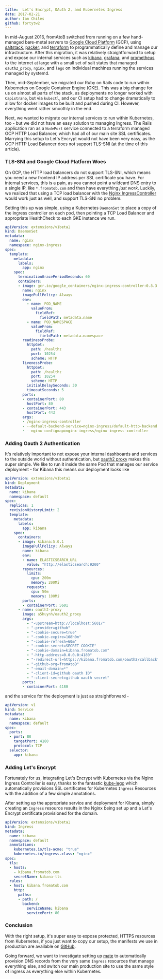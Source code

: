 ```yaml
---
title:  Let's Encrypt, OAuth 2, and Kubernetes Ingress
date: 2017-02-21
author: Ian Chiles
github: fortytw2
---
```


In mid-August 2016, fromAtoB switched from running on a few hand-managed bare-metal servers to <a rel="nofollow" href="https://cloud.google.com/">Google Cloud Platform</a> (GCP), using <a rel="nofollow" href="https://saltstack.com/">saltstack</a>, <a rel="nofollow" href="https://www.packer.io/">packer</a>, and <a rel="nofollow" href="https://www.terraform.io/">terraform</a> to
programmatically define and manage our infrastructure. After this migration, it
was relatively straightforward to setup and expose our internal services such as <a rel="nofollow" href="https://www.elastic.co/products/kibana">kibana</a>,
<a rel="nofollow" href="http://grafana.org/">grafana</a>, and <a rel="nofollow" href="https://prometheus.io/">prometheus</a> to the internet at large with a small set of salt states
that managed `oauth2_proxy`, `nginx`, and `lego` on individual machines running
the services managed by systemd.

Then, mid-September, we migrated our Ruby on Rails code to run within Kubernetes
on Google Container Engine (GKE). This was a big change for us on almost all parts of
the stack, as deployments no longer worked with `Capistrano`, but via `kubectl`,
and our CI setup had to change dramatically to allow for docker images to be
built and pushed during CI. However, everything went rather smoothly in the end.

Next, we wanted to migrate our internal services to run within Kubernetes, too -
but we did not have an easy solution to managing Ingress. The Rails application
ran as a `NodePort` service connected to a terraform managed GCP HTTP Load Balancer,
which had all of our main site SSL certificates. Marrying this setup to Let's Encrypt
would not have been very easy, as the GCP HTTP Load Balancer does not support TLS-SNI 
(at the time of this article).

### TLS-SNI and Google Cloud Platform Woes

On GCP, the HTTP load balancers do not support TLS-SNI, which means you need a
new frontend IP address per SSL certificate you have. For internal services, this
is a pain, as you cannot point a wildcard DNS entry to a single IP, like `*.fromatob.com`
and then have everything _just work_. Luckily, we realized that using a TCP
load balancer with the <a rel="nofollow" href="https://github.com/kubernetes/contrib/tree/master/ingress/controllers/nginx">Nginx IngressController</a>
would work just as well, and support TLS-SNI no problem.

Setting this up was simple, using a Kubernetes `DaemonSet` to place a copy of
the ingress controller on each pod, then pointing a TCP Load Balancer and
appropriate HealthCheck to each GKE instance we run.

```yml
apiVersion: extensions/v1beta1
kind: DaemonSet
metadata:
  name: nginx
  namespace: nginx-ingress
spec:
  template:
    metadata:
      labels:
        app: nginx
    spec:
      terminationGracePeriodSeconds: 60
      containers:
      - image: gcr.io/google_containers/nginx-ingress-controller:0.8.3
        name: nginx
        imagePullPolicy: Always
        env:
          - name: POD_NAME
            valueFrom:
              fieldRef:
                fieldPath: metadata.name
          - name: POD_NAMESPACE
            valueFrom:
              fieldRef:
                fieldPath: metadata.namespace
        readinessProbe:
          httpGet:
            path: /healthz
            port: 10254
            scheme: HTTP
        livenessProbe:
          httpGet:
            path: /healthz
            port: 10254
            scheme: HTTP
          initialDelaySeconds: 30
          timeoutSeconds: 5
        ports:
        - containerPort: 80
          hostPort: 80
        - containerPort: 443
          hostPort: 443
        args:
        - /nginx-ingress-controller
        - --default-backend-service=nginx-ingress/default-http-backend
        - --nginx-configmap=nginx-ingress/nginx-ingress-controller
```

### Adding Oauth 2 Authentication

It's relatively important to not expose your internal dashboards and services
to the outside world without authentication, but <a rel="nofollow" href="https://github.com/bitly/oauth2_proxy">oauth2 proxy</a> makes this super simple. We like to
run it inside the same Pod that manages our service deployment - for Kibana this
means our deployment looks like

```yml
apiVersion: extensions/v1beta1
kind: Deployment
metadata:
  name: kibana
  namespace: default
spec:
  replicas: 1
  revisionHistoryLimit: 2
  template:
    metadata:
      labels:
        app: kibana
    spec:
      containers:
      - image: kibana:5.0.1
        imagePullPolicy: Always
        name: kibana
        env:
        - name: ELASTICSEARCH_URL
          value: "http://elasticsearch:9200"
        resources:
          limits:
            cpu: 200m
            memory: 200Mi
          requests:
            cpu: 50m
            memory: 100Mi
        ports:
        - containerPort: 5601
      - name: oauth2-proxy
        image: a5huynh/oauth2_proxy
        args:
          - "-upstream=http://localhost:5601/"
          - "-provider=github"
          - "-cookie-secure=true"
          - "-cookie-expire=168h0m"
          - "-cookie-refresh=60m"
          - "-cookie-secret=SECRET COOKIE"
          - "-cookie-domain=kibana.fromatob.com"
          - "-http-address=0.0.0.0:4180"
          - "-redirect-url=https://kibana.fromatob.com/oauth2/callback"
          - "-github-org=fromAtoB"
          - "-email-domain=*"
          - "-client-id=github oauth ID"
          - "-client-secret=github oauth secret"
        ports:
        - containerPort: 4180
```

and the service for the deployment is just as straightforward -

```yml
apiVersion: v1
kind: Service
metadata:
  name: kibana
  namespace: default
spec:
  ports:
  - port: 80
    targetPort: 4180
    protocol: TCP
  selector:
    app: kibana
```

### Adding Let's Encrypt

Fortunately for us, integrating Let's Encrypt with Kubernetes via the Nginx Ingress
Controller is easy, thanks to the fantastic <a rel="nofollow" href="https://github.com/jetstack/kube-lego">kube-lego</a> which automatically provisions
SSL certificates for Kubernetes `Ingress` Resources with the addition of a few
simple annotations.

After setting up the appropriate service and deployment for Kibana, simply
creating an `Ingress` resource results in the Nginx being set up and a Let's Encrypt
certificate provisioned for the domain.

```yml
apiVersion: extensions/v1beta1
kind: Ingress
metadata:
  name: kibana
  namespace: default
  annotations:
    kubernetes.io/tls-acme: "true"
    kubernetes.io/ingress.class: "nginx"
spec:
  tls:
  - hosts:
    - kibana.fromatob.com
    secretName: kibana-tls
  rules:
  - host: kibana.fromatob.com
    http:
      paths:
      - path: /
        backend:
          serviceName: kibana
          servicePort: 80
```

### Conclusion

With the right setup, it's super easy to expose protected, HTTPS resources from
Kubernetes, if you just want to copy our setup, the manifests we use in production are available on <a rel="nofollow" href="https://github.com/fromatob/manifests">GitHub</a>.

Going forward, we want to investigate setting up <a rel="nofollow" href="https://github.com/zalando-incubator/mate">mate</a> to
automatically provision DNS records from the very same
`Ingress` resources that manage everything else, and switch our main production site to use the same style of
ingress as everything else within Kubernetes.
